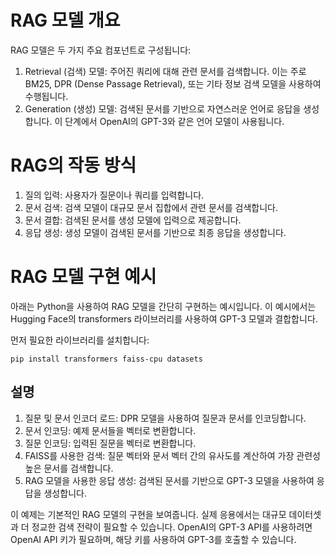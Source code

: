 # RAG 모델 개요
RAG 모델은 두 가지 주요 컴포넌트로 구성됩니다:

1. Retrieval (검색) 모델: 주어진 쿼리에 대해 관련 문서를 검색합니다. 이는 주로 BM25, DPR (Dense Passage Retrieval), 또는 기타 정보 검색 모델을 사용하여 수행됩니다.
2. Generation (생성) 모델: 검색된 문서를 기반으로 자연스러운 언어로 응답을 생성합니다. 이 단계에서 OpenAI의 GPT-3와 같은 언어 모델이 사용됩니다.

# RAG의 작동 방식
1. 질의 입력: 사용자가 질문이나 쿼리를 입력합니다.
2. 문서 검색: 검색 모델이 대규모 문서 집합에서 관련 문서를 검색합니다.
3. 문서 결합: 검색된 문서를 생성 모델에 입력으로 제공합니다.
4. 응답 생성: 생성 모델이 검색된 문서를 기반으로 최종 응답을 생성합니다.

# RAG 모델 구현 예시
아래는 Python을 사용하여 RAG 모델을 간단히 구현하는 예시입니다. 이 예시에서는 Hugging Face의 transformers 라이브러리를 사용하여 GPT-3 모델과 결합합니다.

먼저 필요한 라이브러리를 설치합니다:

```
pip install transformers faiss-cpu datasets
```

## 설명
1. 질문 및 문서 인코더 로드: DPR 모델을 사용하여 질문과 문서를 인코딩합니다.
2. 문서 인코딩: 예제 문서들을 벡터로 변환합니다.
3. 질문 인코딩: 입력된 질문을 벡터로 변환합니다.
4. FAISS를 사용한 검색: 질문 벡터와 문서 벡터 간의 유사도를 계산하여 가장 관련성 높은 문서를 검색합니다.
5. RAG 모델을 사용한 응답 생성: 검색된 문서를 기반으로 GPT-3 모델을 사용하여 응답을 생성합니다.

이 예제는 기본적인 RAG 모델의 구현을 보여줍니다. 실제 응용에서는 대규모 데이터셋과 더 정교한 검색 전략이 필요할 수 있습니다. OpenAI의 GPT-3 API를 사용하려면 OpenAI API 키가 필요하며, 해당 키를 사용하여 GPT-3를 호출할 수 있습니다.
